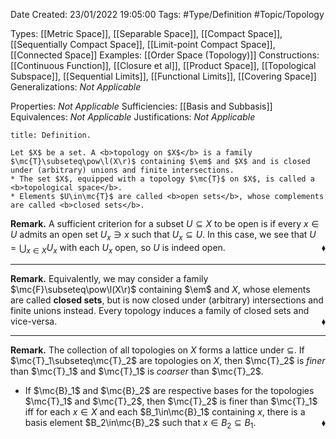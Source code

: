 <div class="topSpace"></div>

Date Created: 23/01/2022 19:05:00
Tags: #Type/Definition #Topic/Topology

Types: [[Metric Space]], [[Separable Space]], [[Compact Space]], [[Sequentially Compact Space]], [[Limit-point Compact Space]], [[Connected Space]]
Examples: [[Order Space (Topology)]]
Constructions: [[Continuous Function]], [[Closure et al]], [[Product Space]], [[Topological Subspace]], [[Sequential Limits]], [[Functional Limits]], [[Covering Space]]
Generalizations: <i>Not Applicable</i>

Properties: <i>Not Applicable</i>
Sufficiencies: [[Basis and Subbasis]]
Equivalences: <i>Not Applicable</i>
Justifications: <i>Not Applicable</i>

``` ad-Definition
title: Definition.

Let $X$ be a set. A <b>topology on $X$</b> is a family $\mc{T}\subseteq\pow\l(X\r)$ containing $\em$ and $X$ and is closed under (arbitrary) unions and finite intersections.
* The set $X$, equipped with a topology $\mc{T}$ on $X$, is called a <b>topological space</b>.
* Elements $U\in\mc{T}$ are called <b>open sets</b>, whose complements are called <b>closed sets</b>.

```

<b>Remark.</b> A sufficient criterion for a subset $U\subseteq X$ to be open is if every $x\in U$ admits an open set $U_x\ni x$ such that $U_x\subseteq U$. In this case, we see that $U=\bigcup_{x\in X}U_x$ with each $U_x$ open, so $U$ is indeed open.<span style="float:right;">$\blacklozenge$</span>

---

<b>Remark.</b> Equivalently, we may consider a family $\mc{F}\subseteq\pow\l(X\r)$ containing $\em$ and $X$, whose elements are called <b>closed sets</b>, but is now closed under (arbitrary) intersections and finite unions instead. Every topology induces a family of closed sets and vice-versa.<span style="float:right;">$\blacklozenge$</span>

---

<b>Remark.</b> The collection of all topologies on $X$ forms a lattice under $\subseteq$. If $\mc{T}_1\subseteq\mc{T}_2$ are topologies on $X$, then $\mc{T}_2$ is <i>finer</i> than $\mc{T}_1$ and $\mc{T}_1$ is <i>coarser</i> than $\mc{T}_2$.
* If $\mc{B}_1$ and $\mc{B}_2$ are respective bases for the topologies $\mc{T}_1$ and $\mc{T}_2$, then $\mc{T}_2$ is finer than $\mc{T}_1$ iff for each $x\in X$ and each $B_1\in\mc{B}_1$ containing $x$, there is a basis element $B_2\in\mc{B}_2$ such that $x\in B_2\subseteq B_1$.<span style="float:right;">$\blacklozenge$</span>
